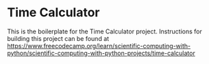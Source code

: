 # Time Calculator

This is the boilerplate for the Time Calculator project. Instructions for building this project can be found at https://www.freecodecamp.org/learn/scientific-computing-with-python/scientific-computing-with-python-projects/time-calculator
